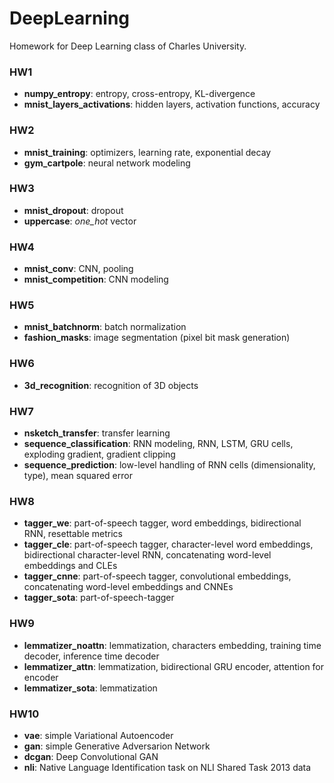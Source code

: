 # DeepLearning
Homework for Deep Learning class of Charles University.

### HW1

- **numpy_entropy**: entropy, cross-entropy, KL-divergence
- **mnist_layers_activations**: hidden layers, activation functions, accuracy

### HW2

- **mnist_training**: optimizers, learning rate, exponential decay
- **gym_cartpole**: neural network modeling

### HW3

- **mnist_dropout**: dropout
- **uppercase**: *one_hot* vector

### HW4

- **mnist_conv**: CNN, pooling
- **mnist_competition**: CNN modeling

### HW5

- **mnist_batchnorm**: batch normalization
- **fashion_masks**: image segmentation (pixel bit mask generation)

### HW6

- **3d_recognition**: recognition of 3D objects

### HW7

- **nsketch_transfer**: transfer learning
- **sequence_classification**: RNN modeling, RNN, LSTM, GRU cells, exploding gradient, gradient clipping
- **sequence_prediction**: low-level handling of RNN cells (dimensionality, type), mean squared error 

### HW8

- **tagger_we**: part-of-speech tagger, word embeddings, bidirectional RNN, resettable metrics
- **tagger_cle**: part-of-speech tagger, character-level word embeddings, bidirectional character-level RNN, concatenating word-level embeddings and CLEs
- **tagger_cnne**: part-of-speech tagger, convolutional embeddings, concatenating word-level embeddings and CNNEs
- **tagger_sota**: part-of-speech-tagger

### HW9

- **lemmatizer_noattn**: lemmatization, characters embedding, training time decoder, inference time decoder
- **lemmatizer_attn**: lemmatization, bidirectional GRU encoder, attention for encoder
- **lemmatizer_sota**: lemmatization

### HW10

- **vae**: simple Variational Autoencoder
- **gan**: simple Generative Adversarion Network
- **dcgan**: Deep Convolutional GAN
- **nli**: Native Language Identification task on NLI Shared Task 2013 data